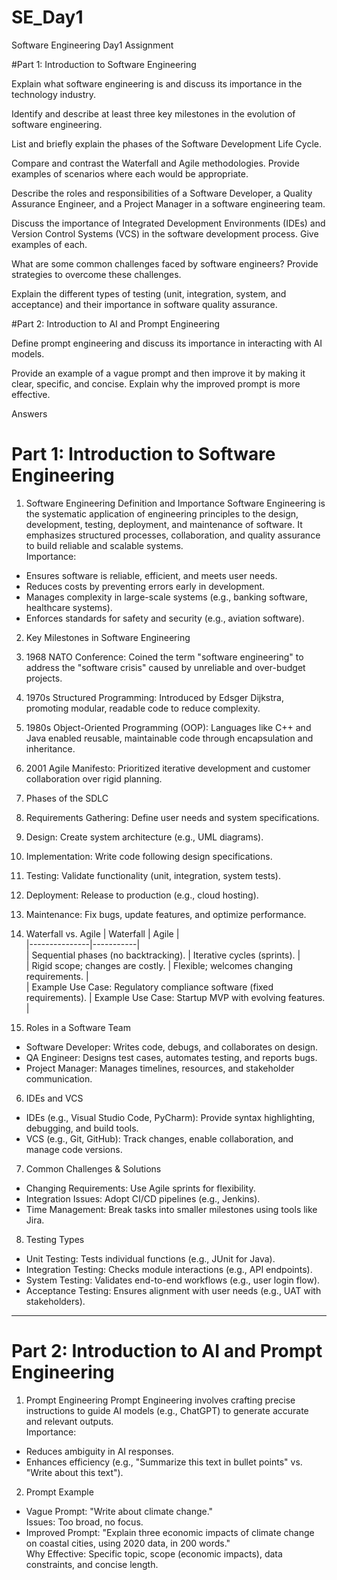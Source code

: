 # SE_Day1
Software Engineering Day1 Assignment

#Part 1: Introduction to Software Engineering

Explain what software engineering is and discuss its importance in the technology industry.


Identify and describe at least three key milestones in the evolution of software engineering.


List and briefly explain the phases of the Software Development Life Cycle.


Compare and contrast the Waterfall and Agile methodologies. Provide examples of scenarios where each would be appropriate.


Describe the roles and responsibilities of a Software Developer, a Quality Assurance Engineer, and a Project Manager in a software engineering team.


Discuss the importance of Integrated Development Environments (IDEs) and Version Control Systems (VCS) in the software development process. Give examples of each.


What are some common challenges faced by software engineers? Provide strategies to overcome these challenges.


Explain the different types of testing (unit, integration, system, and acceptance) and their importance in software quality assurance.


#Part 2: Introduction to AI and Prompt Engineering


Define prompt engineering and discuss its importance in interacting with AI models.


Provide an example of a vague prompt and then improve it by making it clear, specific, and concise. Explain why the improved prompt is more effective.




Answers 
# Part 1: Introduction to Software Engineering

 1. Software Engineering Definition and Importance
Software Engineering is the systematic application of engineering principles to the design, development, testing, deployment, and maintenance of software. It emphasizes structured processes, collaboration, and quality assurance to build reliable and scalable systems.  
Importance:  
- Ensures software is reliable, efficient, and meets user needs.  
- Reduces costs by preventing errors early in development.  
- Manages complexity in large-scale systems (e.g., banking software, healthcare systems).  
- Enforces standards for safety and security (e.g., aviation software).  

 2. Key Milestones in Software Engineering
1. 1968 NATO Conference: Coined the term "software engineering" to address the "software crisis" caused by unreliable and over-budget projects.  
2. 1970s Structured Programming: Introduced by Edsger Dijkstra, promoting modular, readable code to reduce complexity.  
3. 1980s Object-Oriented Programming (OOP): Languages like C++ and Java enabled reusable, maintainable code through encapsulation and inheritance.  
4. 2001 Agile Manifesto: Prioritized iterative development and customer collaboration over rigid planning.  

 3. Phases of the SDLC
1. Requirements Gathering: Define user needs and system specifications.  
2. Design: Create system architecture (e.g., UML diagrams).  
3. Implementation: Write code following design specifications.  
4. Testing: Validate functionality (unit, integration, system tests).  
5. Deployment: Release to production (e.g., cloud hosting).  
6. Maintenance: Fix bugs, update features, and optimize performance.  

 4. Waterfall vs. Agile
| Waterfall | Agile |  
|---------------|-----------|  
| Sequential phases (no backtracking). | Iterative cycles (sprints). |  
| Rigid scope; changes are costly. | Flexible; welcomes changing requirements. |  
| Example Use Case: Regulatory compliance software (fixed requirements). | Example Use Case: Startup MVP with evolving features. |  

 5. Roles in a Software Team
- Software Developer: Writes code, debugs, and collaborates on design.  
- QA Engineer: Designs test cases, automates testing, and reports bugs.  
- Project Manager: Manages timelines, resources, and stakeholder communication.  

 6. IDEs and VCS
- IDEs (e.g., Visual Studio Code, PyCharm): Provide syntax highlighting, debugging, and build tools.  
- VCS (e.g., Git, GitHub): Track changes, enable collaboration, and manage code versions.  

 7. Common Challenges & Solutions
- Changing Requirements: Use Agile sprints for flexibility.  
- Integration Issues: Adopt CI/CD pipelines (e.g., Jenkins).  
- Time Management: Break tasks into smaller milestones using tools like Jira.  

 8. Testing Types
- Unit Testing: Tests individual functions (e.g., JUnit for Java).  
- Integration Testing: Checks module interactions (e.g., API endpoints).  
- System Testing: Validates end-to-end workflows (e.g., user login flow).  
- Acceptance Testing: Ensures alignment with user needs (e.g., UAT with stakeholders).  

---

# Part 2: Introduction to AI and Prompt Engineering

 1. Prompt Engineering
Prompt Engineering involves crafting precise instructions to guide AI models (e.g., ChatGPT) to generate accurate and relevant outputs.  
Importance:  
- Reduces ambiguity in AI responses.  
- Enhances efficiency (e.g., "Summarize this text in bullet points" vs. "Write about this text").  

 2. Prompt Example
- Vague Prompt: "Write about climate change."  
  Issues: Too broad, no focus.  
- Improved Prompt: "Explain three economic impacts of climate change on coastal cities, using 2020 data, in 200 words."  
  Why Effective: Specific topic, scope (economic impacts), data constraints, and concise length.  

